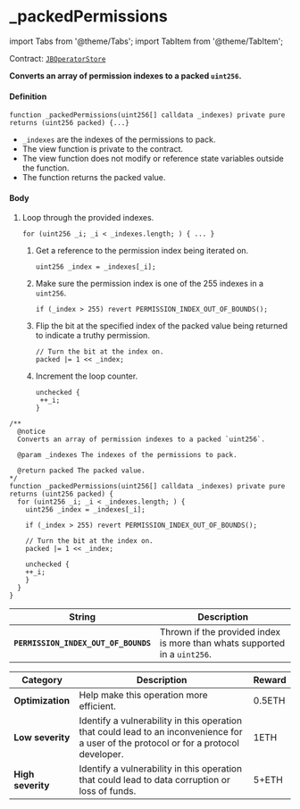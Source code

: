 # _packedPermissions

import Tabs from '@theme/Tabs';
import TabItem from '@theme/TabItem';

Contract: [`JBOperatorStore`](/dev/api/v3/contracts/jboperatorstore/README.md)​‌

<Tabs>
<TabItem value="Step by step" label="Step by step">

**Converts an array of permission indexes to a packed `uint256`.**

#### Definition

```
function _packedPermissions(uint256[] calldata _indexes) private pure returns (uint256 packed) {...}
```

* `_indexes` are the indexes of the permissions to pack.
* The view function is private to the contract.
* The view function does not modify or reference state variables outside the function.
* The function returns the packed value.

#### Body

1.  Loop through the provided indexes.

    ```
    for (uint256 _i; _i < _indexes.length; ) { ... }
    ```

    1.  Get a reference to the permission index being iterated on.

        ```
        uint256 _index = _indexes[_i];
        ```
    2.  Make sure the permission index is one of the 255 indexes in a `uint256`.

        ```
        if (_index > 255) revert PERMISSION_INDEX_OUT_OF_BOUNDS();
        ```
    3.  Flip the bit at the specified index of the packed value being returned to indicate a truthy permission.

        ```
        // Turn the bit at the index on.
        packed |= 1 << _index;
        ```
    
    4. Increment the loop counter.
       
       ```
       unchecked {
        ++_i;
       }
       ```

</TabItem>

<TabItem value="Code" label="Code">

```
/** 
  @notice 
  Converts an array of permission indexes to a packed `uint256`.

  @param _indexes The indexes of the permissions to pack.

  @return packed The packed value.
*/
function _packedPermissions(uint256[] calldata _indexes) private pure returns (uint256 packed) {
  for (uint256 _i; _i < _indexes.length; ) {
    uint256 _index = _indexes[_i];

    if (_index > 255) revert PERMISSION_INDEX_OUT_OF_BOUNDS();

    // Turn the bit at the index on.
    packed |= 1 << _index;

    unchecked {
    ++_i;
    }
  }
}
```

</TabItem>

<TabItem value="Errors" label="Errors">

| String                               | Description                                                               |
| ------------------------------------ | ------------------------------------------------------------------------- |
| **`PERMISSION_INDEX_OUT_OF_BOUNDS`** | Thrown if the provided index is more than whats supported in a `uint256`. |

</TabItem>

<TabItem value="Bug bounty" label="Bug bounty">

| Category          | Description                                                                                                                            | Reward |
| ----------------- | -------------------------------------------------------------------------------------------------------------------------------------- | ------ |
| **Optimization**  | Help make this operation more efficient.                                                                                               | 0.5ETH |
| **Low severity**  | Identify a vulnerability in this operation that could lead to an inconvenience for a user of the protocol or for a protocol developer. | 1ETH   |
| **High severity** | Identify a vulnerability in this operation that could lead to data corruption or loss of funds.                                        | 5+ETH  |

</TabItem>
</Tabs>
